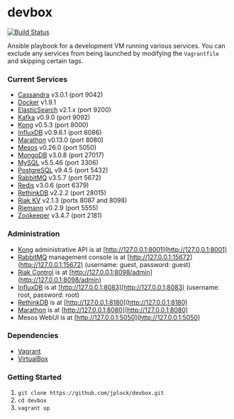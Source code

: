 devbox
======
[![Build Status](https://travis-ci.org/jplock/devbox.svg?branch=master)](https://travis-ci.org/jplock/devbox)

Ansible playbook for a development VM running various services. You can exclude any services from being launched by modifying the `Vagrantfile` and skipping certain tags.

### Current Services

* [Cassandra](http://cassandra.apache.org) v3.0.1 (port 9042)
* [Docker](https://www.docker.com) v1.9.1
* [ElasticSearch](https://www.elastic.co) v2.1.x (port 9200)
* [Kafka](http://kafka.apache.org) v0.9.0 (port 9092)
* [Kong](https://getkong.org) v0.5.3 (port 8000)
* [InfluxDB](https://influxdata.com/time-series-platform/influxdb/) v0.9.6.1 (port 8086)
* [Marathon](https://mesosphere.github.io/marathon/) v0.13.0 (port 8080)
* [Mesos](http://mesos.apache.org) v0.26.0 (port 5050)
* [MongoDB](https://www.mongodb.org) v3.0.8 (port 27017)
* [MySQL](http://dev.mysql.org) v5.5.46 (port 3306)
* [PostgreSQL](http://www.postgresql.org) v9.4.5 (port 5432)
* [RabbitMQ](http://www.rabbitmq.com) v3.5.7 (port 5672)
* [Redis](http://www.redis.io) v3.0.6 (port 6379)
* [RethinkDB](http://rethinkdb.com) v2.2.2 (port 28015)
* [Riak KV](http://basho.com/products/riak-kv/) v2.1.3 (ports 8087 and 8098)
* [Riemann](http://riemann.io) v0.2.9 (port 5555)
* [Zookeeper](http://zookeeper.apache.org) v3.4.7 (port 2181)

### Administration

* [Kong](https://getkong.org/docs/0.5.x/admin-api/) administrative API is at [http://127.0.0.1:8001](http://127.0.0.1:8001)
* [RabbitMQ](http://www.rabbitmq.com/management.html) management console is at [http://127.0.0.1:15672](http://127.0.0.1:15672) (username: guest, password: guest)
* [Riak Control](http://docs.basho.com/riak/latest/ops/advanced/riak-control/) is at [http://127.0.0.1:8098/admin](http://127.0.0.1:8098/admin)
* [InfluxDB](https://docs.influxdata.com/influxdb/v0.9/introduction/overview/) is at [http://127.0.0.1:8083](http://127.0.0.1:8083) (username: root, password: root)
* [RethinkDB](http://rethinkdb.com/docs/quickstart/) is at [http://127.0.0.1:8180](http://127.0.0.1:8180)
* [Marathon](https://mesosphere.github.io/marathon/docs/) is at [http://127.0.0.1:8080](http://127.0.0.1:8080)
* Mesos WebUI is at [http://127.0.0.1:5050](http://127.0.0.1:5050)

### Dependencies

* [Vagrant](http://www.vagrantup.com)
* [VirtualBox](https://www.virtualbox.org)

### Getting Started

1. `git clone https://github.com/jplock/devbox.git`
2. `cd devbox`
3. `vagrant up`
